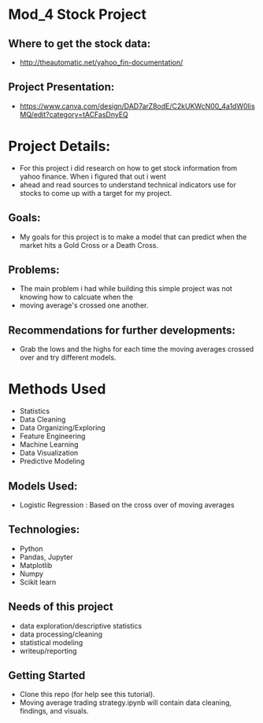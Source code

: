 # Mod_4 Stock Project

## Where to get the stock data:
- http://theautomatic.net/yahoo_fin-documentation/

## Project Presentation:
- https://www.canva.com/design/DAD7arZ8odE/C2kUKWcN00_4a1dW0IisMQ/edit?category=tACFasDnyEQ

# Project Details:
- For this project i did research on how to get stock information from yahoo finance. When i figured that out i went
- ahead and read sources to understand technical indicators use for stocks to come up with a target for my project.

## Goals:
- My goals for this project is to make a model that can predict when the market hits a Gold Cross or a Death Cross.

## Problems:
 - The main problem i had while building this simple project was not knowing how to calcuate when the
 - moving average's crossed one another.

## Recommendations for further developments:
- Grab the lows and the highs for each time the moving averages crossed over and try different models.

# Methods Used
- Statistics
- Data Cleaning
- Data Organizing/Exploring
- Feature Engineering
- Machine Learning
- Data Visualization
- Predictive Modeling

## Models Used:
- Logistic Regression : Based on the cross over of moving averages

## Technologies:
- Python
- Pandas, Jupyter
- Matplotlib
- Numpy
- Scikit learn

## Needs of this project
- data exploration/descriptive statistics
- data processing/cleaning
- statistical modeling
- writeup/reporting

## Getting Started
- Clone this repo (for help see this tutorial).
- Moving average trading strategy.ipynb  will contain data cleaning, findings, and visuals.

